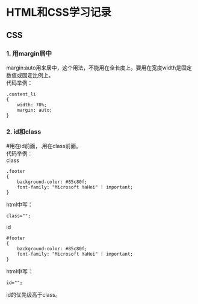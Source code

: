 # HTML和CSS学习记录  

## CSS  

### 1. 用margin居中
margin:auto用来居中，这个用法，不能用在全长度上，要用在宽度width是固定数值或固定比例上。   
代码举例：  

    .content_li
	{
		width: 70%;
		margin: auto;
	}

### 2. id和class	 
\#用在id前面，\.用在class前面。  
代码举例：  
class

    .footer
	{
		background-color: #85c80f;
		font-family: "Microsoft YaHei" ! important;
	}

html中写：  

    class="";

id

    #footer
	{
		background-color: #85c80f;
		font-family: "Microsoft YaHei" ! important;
	}

html中写：  

    id="";

id的优先级高于class。